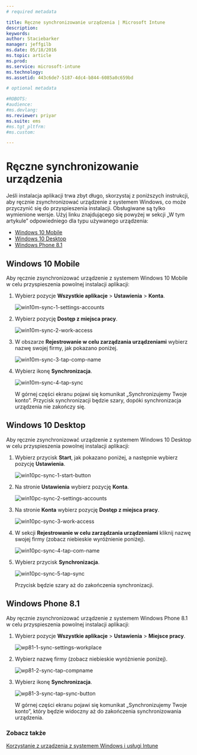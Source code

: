 ```yaml
---
# required metadata

title: Ręczne synchronizowanie urządzenia | Microsoft Intune
description:
keywords:
author: Staciebarker
manager: jeffgilb
ms.date: 05/18/2016
ms.topic: article
ms.prod:
ms.service: microsoft-intune
ms.technology:
ms.assetid: 443c6de7-5187-4dc4-b844-6085a0c659bd

# optional metadata

#ROBOTS:
#audience:
#ms.devlang:
ms.reviewer: priyar
ms.suite: ems
#ms.tgt_pltfrm:
#ms.custom:

---
```



# Ręczne synchronizowanie urządzenia
Jeśli instalacja aplikacji trwa zbyt długo, skorzystaj z poniższych instrukcji, aby ręcznie zsynchronizować urządzenie z systemem Windows, co może przyczynić się do przyspieszenia instalacji. Obsługiwane są tylko wymienione wersje. Użyj linku znajdującego się powyżej w sekcji „W tym artykule” odpowiedniego dla typu używanego urządzenia:

* [Windows 10 Mobile](#windows-10-mobile)
* [Windows 10 Desktop](#windows-10-desktop)
* [Windows Phone 8.1](#windows-phone-8-1)


## Windows 10 Mobile
Aby ręcznie zsynchronizować urządzenie z systemem Windows 10 Mobile w celu przyspieszenia powolnej instalacji aplikacji:

1. Wybierz pozycje **Wszystkie aplikacje** > **Ustawienia** > **Konta**.

    ![win10m-sync-1-settings-accounts](./media/win10m-sync-1-settings-accounts.png)
    
2. Wybierz pozycję **Dostęp z miejsca pracy**.

    ![win10m-sync-2-work-access](./media/win10m-sync-2-work-access.png)
    
3. W obszarze **Rejestrowanie w celu zarządzania urządzeniami** wybierz nazwę swojej firmy, jak pokazano poniżej.

    ![win10m-sync-3-tap-comp-name](./media/win10m-sync-3-tap-comp-name.png)
    
4. Wybierz ikonę **Synchronizacja**.

    ![win10m-sync-4-tap-sync](./media/win10m-sync-4-tap-sync.png)
    
    W górnej części ekranu pojawi się komunikat „Synchronizujemy Twoje konto”. Przycisk synchronizacji będzie szary, dopóki synchronizacja urządzenia nie zakończy się.

## Windows 10 Desktop
Aby ręcznie zsynchronizować urządzenie z systemem Windows 10 Desktop w celu przyspieszenia powolnej instalacji aplikacji:

1. Wybierz przycisk **Start**, jak pokazano poniżej, a następnie wybierz pozycję **Ustawienia**.

    ![win10pc-sync-1-start-button](./media/win10pc-sync-1-start-button.png)
    
2. Na stronie **Ustawienia** wybierz pozycję **Konta**.
 
    ![win10pc-sync-2-settings-accounts](./media/win10pc-sync-2-settings-accounts.png)
    
3. Na stronie **Konta** wybierz pozycję **Dostęp z miejsca pracy**.
    
    ![win10pc-sync-3-work-access](./media/win10pc-sync-3-work-access.png)
    
4. W sekcji **Rejestrowanie w celu zarządzania urządzeniami** kliknij nazwę swojej firmy (zobacz niebieskie wyróżnienie poniżej).
    
    ![win10pc-sync-4-tap-com-name](./media/win10pc-sync-4-tap-com-name.png)
   
5. Wybierz przycisk **Synchronizacja**.
    
    ![win10pc-sync-5-tap-sync](./media/win10pc-sync-5-tap-sync.png)
   
   Przycisk będzie szary aż do zakończenia synchronizacji.

## Windows Phone 8.1
Aby ręcznie zsynchronizować urządzenie z systemem Windows Phone 8.1 w celu przyspieszenia powolnej instalacji aplikacji:

1. Wybierz pozycje **Wszystkie aplikacje** > **Ustawienia** > **Miejsce pracy**.

    ![wp81-1-sync-settings-workplace](./media/wp81-1-sync-settings-workplace.png)
    
2. Wybierz nazwę firmy (zobacz niebieskie wyróżnienie poniżej).

    ![wp81-2-sync-tap-compname](./media/wp81-2-sync-tap-compname.png)
   
3. Wybierz ikonę **Synchronizacja**.

    ![wp81-3-sync-tap-sync-button](./media/wp81-3-sync-tap-sync-button.png)
    
   W górnej części ekranu pojawi się komunikat „Synchronizujemy Twoje konto”, który będzie widoczny aż do zakończenia synchronizowania urządzenia.


### Zobacz także
[Korzystanie z urządzenia z systemem Windows i usługi Intune](using-your-windows-device-with-intune.md)


<!--HONumber=Jun16_HO1-->


